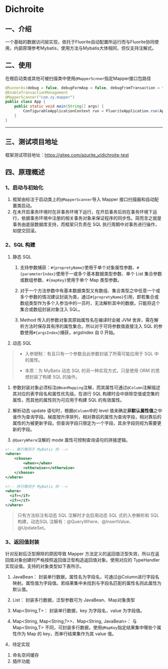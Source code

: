 # Dichroite

## 一、介绍

一个基础的数据访问层实现，依托于Fluorite自动配置所运行而与Fluorite协同使用，内部原理参考Mybatis，使用方法与Mybatis大体相同，但仅支持注解式。

## 二、使用

在根启动类或其他可被扫描类中使用`@MapperScnner`指定Mapper接口包路径
```java
@RunnerAs(debug = false, debugFormAop = false, debugFromTransaction = false)
@EnableTransactionManagement
@MapperScanner("com.zy.mapper")
public class App {
	public static void main(String[] args) {
		ConfigurableApplicationContext run = FluoriteApplication.run(App.class, args);
	}
}
```
---
## 三、测试项目地址

框架测试项目地址：https://gitee.com/azurite_y/dichroite-test <br/>

## 四、原理概述

### 1、启动与初始化

1. 框架由标注于启动类上的`@MapperScanner`导入 Mapper 接口扫描器和自动配置类启动。
2. 在未开启事务环境时在非事务环境下运行，在开启事务后则在事务环境下运行，依据事务环境中注册的相关事务对象来保证程序的同步性。简而言之就是事务由底层数据库支持，而框架只负责在 SQL 执行周期中对事务进行操作，如提交回滚。

### 2、SQL 构建

1. 静态 SQL

   1. 支持参数捕获：`#{propretyName}`使用于单个对象属性参数、`#{parameterIndex}`使用于一或多个基本数据类型参数、单个 List 集合参数或数组参数、`#{mapKey}`使用于单个 Map 类型参数。

   2. 对于一个方法参数中有基本数据类型又有数组、集合类型之中任意一个或多个参数的情况建议封装为类，通过`#{propretyName}`引用，即若集合或数组类型作为多个入参当中的一员时，无法解析其中的数据，只能将这个集合或数组封装对象注入 SQL。

   3. Method 传入的参数对象其原始属性名在编译时会被 JVM 舍弃，需在解析方法时保存其有序的属性集合。所以对于可将参数值直接注入 SQL 的参数使用`#{argsIndex}`捕获，argsIndex 自 0 开始。

2. 动态 SQL

> - 入参限制：有且只有一个参数且此参数封装了所需可能应用于 SQL 中的属性。
>
> - 本质：为 MyBatis 动态 SQL 的另一种实现方式，只是使用 ORM 的思想封装了构建 SQL 的操作。

   1. 参数封装对象必须标注`@BeanMapping`注解，而其属性可通过`@Column`注解描述其对应的表字段名和属性优先级。在进行 SQL 构建时会中排除空值或空集的属性，而其他的属性则为可应用于构建 SQL 的有效属性。

   2. 解析动态 update 语句时，根据`@Column`中的 level 值来确定**非默认属性值**之中谁作为查询字段。梯度按升序排列，相对靠前的属性为查询字段，相对靠后的属性的为被更新字段。但查询字段只限定为一个字段，其余字段则视为需要更新的字段。

   3. `@QueryWhere`注解的 mode 属性可控制查询语句的拼接逻辑。

```xml
<!-- 串行等同于 MyBatis 的 -->
<where>
    <choose>
        <when></when>
        <otherwise></otherwise>
    </choose>
</where>
    
<!-- 并行等同于 MyBatis 的 -->
<where>
  <if></if>
  <if></if>
</where>
```


> 只有方法标注有动态 SQL 注解时才会启用动态 SQL 式的入参解析和 SQL 构建，动态SQL 注解有：@QueryWhere、@InsertValue、@UpdateSet。

### 3、返回值封装

针对反射后泛型擦除的原因导致 Mapper 方法定义的返回值泛型失效，所以在返回值对象创建时严格按照返回值泛型构造返回值对象。使用对应的 TypeHandler 实现设值。支持的对象类型如下表所示。

1. JavaBean：
封装单行数据，属性名为字段名，可通过@Column进行字段名映射。属性值为字段值。若结果集中未找到与字段名匹配的属性名则此属性为默认值。

2. List<T>：
封装多行数据，泛型参数可为 JavaBean、Map对象类型

3. Map<String,T>：
封装单行数据，key 为字段名，value 为字段值。

4. Map<String, Map<String,?>>、Map<String, JavaBean>：
与 Map<String,T> 不同，可封装多行数据，使用`@MapKey`指定结果集中哪些个属性作为 Map 的 key，而单行结果集作为其 value 值。

4、待定实现

1. 命名空间缓存
2. 插件功能